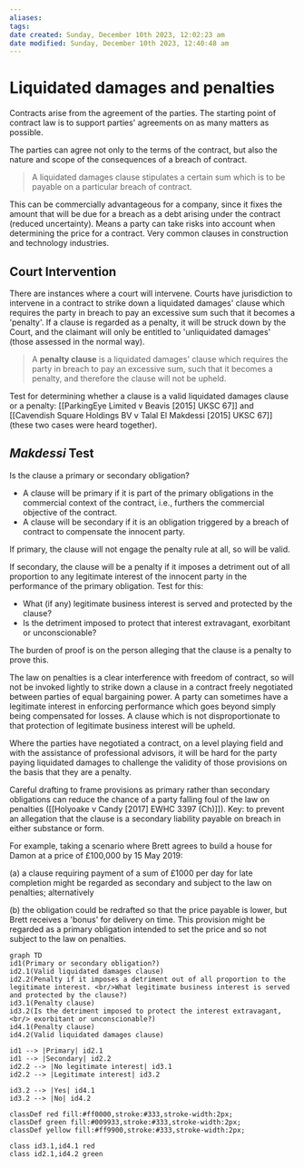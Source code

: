 ```yaml
---
aliases: 
tags: 
date created: Sunday, December 10th 2023, 12:02:23 am
date modified: Sunday, December 10th 2023, 12:40:48 am
---
```


# Liquidated damages and penalties

Contracts arise from the agreement of the parties. The starting point of contract law is to support parties' agreements on as many matters as possible.

The parties can agree not only to the terms of the contract, but also the nature and scope of the consequences of a breach of contract.

> A liquidated damages clause stipulates a certain sum which is to be payable on a particular breach of contract.

This can be commercially advantageous for a company, since it fixes the amount that will be due for a breach as a debt arising under the contract (reduced uncertainty). Means a party can take risks into account when determining the price for a contract. Very common clauses in construction and technology industries.

## Court Intervention

There are instances where a court will intervene. Courts have jurisdiction to intervene in a contract to strike down a liquidated damages' clause which requires the party in breach to pay an excessive sum such that it becomes a 'penalty'. If a clause is regarded as a penalty, it will be struck down by the Court, and the claimant will only be entitled to 'unliquidated damages' (those assessed in the normal way).

> A **penalty clause** is a liquidated damages' clause which requires the party in breach to pay an excessive sum, such that it becomes a penalty, and therefore the clause will not be upheld.

Test for determining whether a clause is a valid liquidated damages clause or a penalty: [[ParkingEye Limited v Beavis [2015] UKSC 67]] and [[Cavendish Square Holdings BV v Talal El Makdessi [2015] UKSC 67]] (these two cases were heard together).

## *Makdessi* Test

Is the clause a primary or secondary obligation?

- A clause will be primary if it is part of the primary obligations in the commercial context of the contract, i.e., furthers the commercial objective of the contract.
- A clause will be secondary if it is an obligation triggered by a breach of contract to compensate the innocent party.

If primary, the clause will not engage the penalty rule at all, so will be valid.

If secondary, the clause will be a penalty if it imposes a detriment out of all proportion to any legitimate interest of the innocent party in the performance of the primary obligation. Test for this:

- What (if any) legitimate business interest is served and protected by the clause?
- Is the detriment imposed to protect that interest extravagant, exorbitant or unconscionable?

The burden of proof is on the person alleging that the clause is a penalty to prove this.

The law on penalties is a clear interference with freedom of contract, so will not be invoked lightly to strike down a clause in a contract freely negotiated between parties of equal bargaining power. A party can sometimes have a legitimate interest in enforcing performance which goes beyond simply being compensated for losses. A clause which is not disproportionate to that protection of legitimate business interest will be upheld.

Where the parties have negotiated a contract, on a level playing field and with the assistance of professional advisors, it will be hard for the party paying liquidated damages to challenge the validity of those provisions on the basis that they are a penalty.

Careful drafting to frame provisions as primary rather than secondary obligations can reduce the chance of a party falling foul of the law on penalties ([[Holyoake v Candy [2017] EWHC 3397 (Ch)]]). Key: to prevent an allegation that the clause is a secondary liability payable on breach in either substance or form.

For example, taking a scenario where Brett agrees to build a house for Damon at a price of £100,000 by 15 May 2019:

(a) a clause requiring payment of a sum of £1000 per day for late completion might be regarded as secondary and subject to the law on penalties; alternatively

(b) the obligation could be redrafted so that the price payable is lower, but Brett receives a 'bonus' for delivery on time. This provision might be regarded as a primary obligation intended to set the price and so not subject to the law on penalties.

```mermaid
graph TD
id1(Primary or secondary obligation?)
id2.1(Valid liquidated damages clause)
id2.2(Penalty if it imposes a detriment out of all proportion to the legitimate interest. <br/>What legitimate business interest is served and protected by the clause?)
id3.1(Penalty clause)
id3.2(Is the detriment imposed to protect the interest extravagant,<br/> exorbitant or unconscionable?)
id4.1(Penalty clause)
id4.2(Valid liquidated damages clause)

id1 --> |Primary| id2.1
id1 --> |Secondary| id2.2
id2.2 --> |No legitimate interest| id3.1
id2.2 --> |Legitimate interest| id3.2

id3.2 --> |Yes| id4.1
id3.2 --> |No| id4.2

classDef red fill:#ff0000,stroke:#333,stroke-width:2px;
classDef green fill:#009933,stroke:#333,stroke-width:2px;
classDef yellow fill:#ff9900,stroke:#333,stroke-width:2px;

class id3.1,id4.1 red
class id2.1,id4.2 green
```
